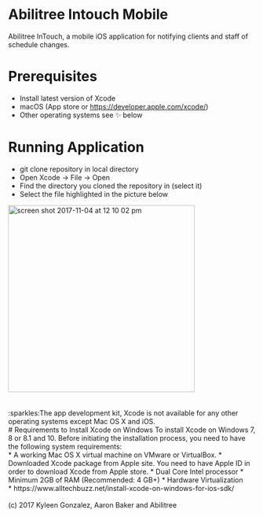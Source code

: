 # Abilitree Intouch Mobile

Abilitree InTouch, a mobile iOS application for notifying clients and staff of schedule changes.

# Prerequisites
  * Install latest version of Xcode
  * macOS (App store or https://developer.apple.com/xcode/)
  * Other operating systems see :sparkles: below
  
  
 # Running Application
  * git clone repository in local directory
  * Open Xcode -> File -> Open
  * Find the directory you cloned the repository in (select it)
  * Select the file highlighted in the picture below
  <img width="380" alt="screen shot 2017-11-04 at 12 10 02 pm" src="https://user-images.githubusercontent.com/22621127/32408659-362ebf78-c159-11e7-8beb-c03ff35eb507.png">
<br />
<br />
<br />
:sparkles:The app development kit, Xcode is not available for any other operating systems except Mac OS X and iOS. 

<br />
# Requirements to Install Xcode on Windows 
  To install Xcode on Windows 7, 8 or 8.1 and 10. Before initiating the installation process, you need to have the following     system requirements:
<br />
* A working Mac OS X virtual machine on VMware or VirtualBox.
* Downloaded Xcode package from Apple site. You need to have Apple ID in order to download Xcode from Apple store.
* Dual Core Intel processor
* Minimum 2GB of RAM (Recommended: 4 GB+)
* Hardware Virtualization

<br />
* https://www.alltechbuzz.net/install-xcode-on-windows-for-ios-sdk/
<br />
<br />
(c) 2017 Kyleen Gonzalez, Aaron Baker and Abilitree

